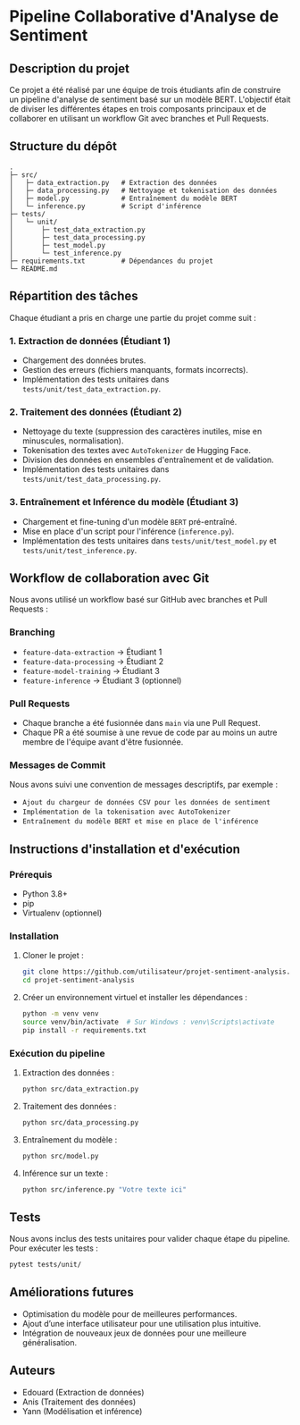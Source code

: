 
# Pipeline Collaborative d'Analyse de Sentiment

## Description du projet

Ce projet a été réalisé par une équipe de trois étudiants afin de construire un pipeline d'analyse de sentiment basé sur un modèle BERT. L'objectif était de diviser les différentes étapes en trois composants principaux et de collaborer en utilisant un workflow Git avec branches et Pull Requests.

## Structure du dépôt

```
.
├─ src/
│   ├─ data_extraction.py   # Extraction des données
│   ├─ data_processing.py   # Nettoyage et tokenisation des données
│   ├─ model.py             # Entraînement du modèle BERT
│   └─ inference.py         # Script d'inférence
├─ tests/
│   └─ unit/
│       ├─ test_data_extraction.py
│       ├─ test_data_processing.py
│       ├─ test_model.py
│       └─ test_inference.py
├─ requirements.txt         # Dépendances du projet
└─ README.md

```

## Répartition des tâches

Chaque étudiant a pris en charge une partie du projet comme suit :

### 1. Extraction de données (Étudiant 1)

-   Chargement des données brutes.
-   Gestion des erreurs (fichiers manquants, formats incorrects).
-   Implémentation des tests unitaires dans `tests/unit/test_data_extraction.py`.

### 2. Traitement des données (Étudiant 2)

-   Nettoyage du texte (suppression des caractères inutiles, mise en minuscules, normalisation).
-   Tokenisation des textes avec `AutoTokenizer` de Hugging Face.
-   Division des données en ensembles d'entraînement et de validation.
-   Implémentation des tests unitaires dans `tests/unit/test_data_processing.py`.

### 3. Entraînement et Inférence du modèle (Étudiant 3)

-   Chargement et fine-tuning d'un modèle `BERT` pré-entraîné.
-   Mise en place d'un script pour l'inférence (`inference.py`).
-   Implémentation des tests unitaires dans `tests/unit/test_model.py` et `tests/unit/test_inference.py`.

## Workflow de collaboration avec Git

Nous avons utilisé un workflow basé sur GitHub avec branches et Pull Requests :

### Branching

-   `feature-data-extraction` → Étudiant 1
-   `feature-data-processing` → Étudiant 2
-   `feature-model-training` → Étudiant 3
-   `feature-inference` → Étudiant 3 (optionnel)

### Pull Requests

-   Chaque branche a été fusionnée dans `main` via une Pull Request.
-   Chaque PR a été soumise à une revue de code par au moins un autre membre de l'équipe avant d'être fusionnée.

### Messages de Commit

Nous avons suivi une convention de messages descriptifs, par exemple :

-   `Ajout du chargeur de données CSV pour les données de sentiment`
-   `Implémentation de la tokenisation avec AutoTokenizer`
-   `Entraînement du modèle BERT et mise en place de l'inférence`

## Instructions d'installation et d'exécution

### Prérequis

-   Python 3.8+
-   pip
-   Virtualenv (optionnel)

### Installation

1.  Cloner le projet :
    
    ```bash
    git clone https://github.com/utilisateur/projet-sentiment-analysis.git
    cd projet-sentiment-analysis
    
    ```
    
2.  Créer un environnement virtuel et installer les dépendances :
    
    ```bash
    python -m venv venv
    source venv/bin/activate  # Sur Windows : venv\Scripts\activate
    pip install -r requirements.txt
    
    ```
    

### Exécution du pipeline

1.  Extraction des données :
    
    ```bash
    python src/data_extraction.py
    
    ```
    
2.  Traitement des données :
    
    ```bash
    python src/data_processing.py
    
    ```
    
3.  Entraînement du modèle :
    
    ```bash
    python src/model.py
    
    ```
    
4.  Inférence sur un texte :
    
    ```bash
    python src/inference.py "Votre texte ici"
    
    ```
    

## Tests

Nous avons inclus des tests unitaires pour valider chaque étape du pipeline. Pour exécuter les tests :

```bash
pytest tests/unit/

```

## Améliorations futures

-   Optimisation du modèle pour de meilleures performances.
-   Ajout d’une interface utilisateur pour une utilisation plus intuitive.
-   Intégration de nouveaux jeux de données pour une meilleure généralisation.

## Auteurs

-   Edouard (Extraction de données)
-   Anis (Traitement des données)
-   Yann (Modélisation et inférence)
